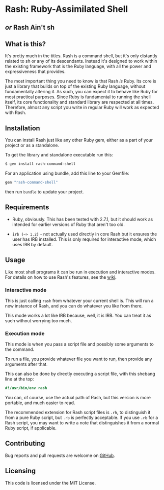 # Rash: Ruby-Assimilated Shell
## *or* Rash Ain't sh

## What is this?

It's pretty much in the titles. Rash is a command shell, but it's only distantly 
related to sh or any of its descendants. Instead it's designed to work within 
the existing framework that is the Ruby language, with all the power and 
expressiveness that provides.

The most important thing you need to know is that Rash *is* Ruby. Its core is 
just a library that builds on top of the existing Ruby language, without 
fundamentally altering it. As such, you can expect it to behave like Ruby for 
most practical purposes. Since Ruby is fundamental to running the shell itself, 
its core functionality and standard library are respected at all times. Therefore, 
almost any script you write in regular Ruby will work as expected with Rash.

## Installation
You can install Rash just like any other Ruby gem, either as a part of your project
or as a standalone.

To get the library and standalone executable run this:
```bash
$ gem install rash-command-shell
```

For an application using bundle, add this line to your Gemfile:
```ruby
gem "rash-command-shell"
```
then run `bundle` to update your project.

## Requirements
- Ruby, obviously. This has been tested with 2.7.1, but it should work as intended 
for earlier versions of Ruby that aren't too old.

- `irb (~> 1.2)` - not actually used directly in core Rash but it ensures the user has 
IRB installed. This is only required for interactive mode, which uses IRB by default.

## Usage 

Like most shell programs it can be run in execution and interactive modes. For 
details on how to use Rash's features, see the [wiki](https://github.com/KellenWatt/rash/wiki/Rash).

### Interactive mode
This is just calling `rash` from whatever your current shell is. This will run a new
instance of Rash, and you can do whatever you like from there.

This mode works a lot like IRB because, well, it is IRB. You can treat it as such 
without worrying too much.

### Execution mode
This mode is when you pass a script file and possibly some arguments to the command.

To run a file, you provide whatever file you want to run, then provide any arguments 
after that.

This can also be done by directly executing a script file, with this shebang
line at the top:
```ruby
#!/usr/bin/env rash
```
You can, of course, use the actual path of Rash, but this version is more portable, 
and much easier to read.

The recommended extension for Rash script files is `.rh`, to distinguish it from a 
pure Ruby script, but `.rb` is perfectly acceptable. If you use `.rb` for a Rash 
script, you may want to write a note that distinguishes it from a normal Ruby 
script, if applicable.

## Contributing
Bug reports and pull requests are welcome on [GitHub](https://github.com/KellenWatt/rash).

## Licensing
This code is licensed under the MIT License.

<!--
## Miscellany

### POSIX compliance
This isn't POSIX or Bash compliant, and it's not supposed to be. Well, it was 
supposed to be while it was still in concept, but the idea of doing that within 
reason was quickly shot to hell by the syntax of both languages. Solving that 
cleanly would have amounted to writing an interpreter for both langauges at once 
that could automatically distinguish between the two, but also know to treat them 
the same. Ruby and Bashe's function-call syntax made this less than reasonable.

Once upon a time, I did have an idea for something that worked via Haskell-style 
currying to approximate Bash syntax. I explored that briefly, but I couldn't find 
a way to accomplish that without significantly affecting how Ruby worked on a 
fundamental, semantic level. 

If a design arises at some point that is both Bash and Ruby compliant, I'll consider 
moving towards that, but until then, that's a dead idea.



### Naming

When a name is resolved at global level, it has the following precedence
1. Ruby-defined names. This includes Ruby keywords, and any functions defined 
on `Kernel` and `Object`.
2. Locally-defined functions
3. Environment-defined aliases (as opposed to Ruby-defined aliases)
4. Executable files in `$PATH`

For example, OSX platforms have the `say` executable, which outputs the given text 
through the speaker. If I typed `say` in the shell, it would first check if there 
was a globally-defined function called `say`. Failing that, it would check for a 
local function. If neither of those exist, it checks if it is an Environment-defined 
alias. Once it is determined that it's none of those, we search for a `say` 
executable in `$PATH`. The shell finds this, and executes it with the given arguments.

If I were to define a local function called `say`, then, in the scope that function 
is valid, it would be preferred over the executable file.

Note that this has no effect on methods declared on objects or classes that aren't 
`Object`, `Kernel`, or the irb `"main"` object.
-->





<!--
TODO:

### Complex
completion

-->

<!--
### Design decisions
explicitly ignoring directory stack (pushd, popd, dirs). But maybe not

explicitly ignoring readonly, as it goes against Ruby variable philosophy
-->
